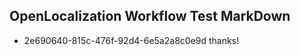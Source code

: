 ## OpenLocalization Workflow Test MarkDown
* 2e690640-815c-476f-92d4-6e5a2a8c0e9d thanks!

<!--HONumber=Jul16_HO2-->


